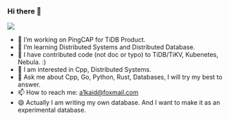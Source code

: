 ### Hi there 👋

![](https://komarev.com/ghpvc/?username=jyz0309)

- 🔭 I’m working on PingCAP for TiDB Product.
- 🌱 I’m learning Distributed Systems and Distributed Database.
- 🤔 I have contributed code (not doc or typo) to TiDB/TiKV, Kubenetes, Nebula. :)
- 🔭 I am interested in Cpp, Distributed Systems.
- 💬 Ask me about Cpp, Go, Python, Rust, Databases, I will try my best to answer.
- 📫 How to reach me: a1kaid@foxmail.com
- 😄 Actually I am writing my own database. And I want to make it as an experimental database.
